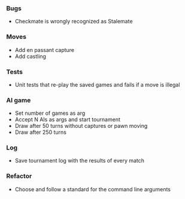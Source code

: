 ### Bugs

* Checkmate is wrongly recognized as Stalemate

### Moves

* Add en passant capture
* Add castling

### Tests

* Unit tests that re-play the saved games and fails if a move is illegal

### AI game

* Set number of games as arg
* Accept N AIs as args and start tournament
* Draw after 50 turns without captures or pawn moving
* Draw after 250 turns

### Log

* Save tournament log with the results of every match

### Refactor

* Choose and follow a standard for the command line arguments 
